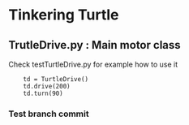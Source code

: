 # Tinkering Turtle 


## TrutleDrive.py : Main motor class
Check testTurtleDrive.py for example how to use it
```
    td = TurtleDrive()
    td.drive(200)
    td.turn(90)
```


### Test branch commit